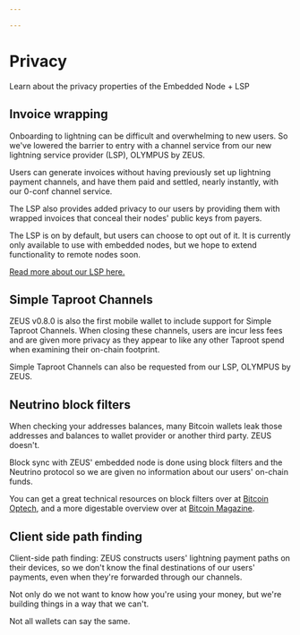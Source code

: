 ```yaml
---

---
```


# Privacy

Learn about the privacy properties of the Embedded Node + LSP

## Invoice wrapping

Onboarding to lightning can be difficult and overwhelming to new users. So we've lowered the barrier to entry with a channel service from our new lightning service provider (LSP), OLYMPUS by ZEUS.

Users can generate invoices without having previously set up lightning payment channels, and have them paid and settled, nearly instantly, with our 0-conf channel service.

The LSP also provides added privacy to our users by providing them with wrapped invoices that conceal their nodes' public keys from payers.

The LSP is on by default, but users can choose to opt out of it. It is currently only available to use with embedded nodes, but we hope to extend functionality to remote nodes soon.

[Read more about our LSP here.](https://docs.zeusln.app/lsp/intro/?ref=blog.zeusln.com)

## Simple Taproot Channels

ZEUS v0.8.0 is also the first mobile wallet to include support for Simple Taproot Channels. When closing these channels, users are incur less fees and are given more privacy as they appear to like any other Taproot spend when examining their on-chain footprint.

Simple Taproot Channels can also be requested from our LSP, OLYMPUS by ZEUS.

## Neutrino block filters

When checking your addresses balances, many Bitcoin wallets leak those addresses and balances to wallet provider or another third party. ZEUS doesn't.

Block sync with ZEUS' embedded node is done using block filters and the Neutrino protocol so we are given no information about our users' on-chain funds.

You can get a great technical resources on block filters over at [Bitcoin Optech](https://bitcoinops.org/en/topics/compact-block-filters/), and a more digestable overview over at [Bitcoin Magazine](https://bitcoinmagazine.com/technical/why-bitcoin-wallets-need-block-filters).

## Client side path finding

Client-side path finding: ZEUS constructs users' lightning payment paths on their devices, so we don't know the final destinations of our users' payments, even when they're forwarded through our channels.

Not only do we not want to know how you're using your money, but we're building things in a way that we can't.

Not all wallets can say the same.
